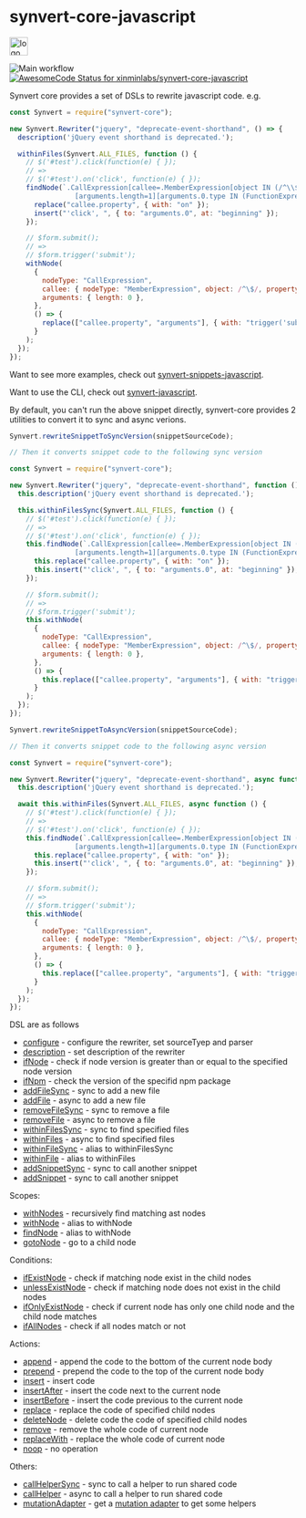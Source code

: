  # synvert-core-javascript

<img src="https://synvert.net/img/logo_96.png" alt="logo" width="32" height="32" />

![Main workflow](https://github.com/xinminlabs/synvert-core-javascript/actions/workflows/main.yml/badge.svg)
[![AwesomeCode Status for xinminlabs/synvert-core-javascript](https://awesomecode.io/projects/24366d99-29b2-407f-a7b8-9773e59f8cd0/status)](https://awesomecode.io/repos/xinminlabs/synvert-core-javascript)

Synvert core provides a set of DSLs to rewrite javascript code. e.g.

```javascript
const Synvert = require("synvert-core");

new Synvert.Rewriter("jquery", "deprecate-event-shorthand", () => {
  description('jQuery event shorthand is deprecated.');

  withinFiles(Synvert.ALL_FILES, function () {
    // $('#test').click(function(e) { });
    // =>
    // $('#test').on('click', function(e) { });
    findNode(`.CallExpression[callee=.MemberExpression[object IN (/^\\$/ /^jQuery/)][property=click]]
                [arguments.length=1][arguments.0.type IN (FunctionExpression ArrowFunctionExpression)]`, () => {
      replace("callee.property", { with: "on" });
      insert("'click', ", { to: "arguments.0", at: "beginning" });
    });

    // $form.submit();
    // =>
    // $form.trigger('submit');
    withNode(
      {
        nodeType: "CallExpression",
        callee: { nodeType: "MemberExpression", object: /^\$/, property: 'submit' },
        arguments: { length: 0 },
      },
      () => {
        replace(["callee.property", "arguments"], { with: "trigger('submit')" });
      }
    );
  });
});
```

Want to see more examples, check out [synvert-snippets-javascript](https://github.com/xinminlabs/synvert-snippets-javascript).

Want to use the CLI, check out [synvert-javascript](https://github.com/xinminlabs/synvert-javascript).

By default, you can't run the above snippet directly, synvert-core provides 2 utilities to convert it to sync and async verions.

```javascript
Synvert.rewriteSnippetToSyncVersion(snippetSourceCode);

// Then it converts snippet code to the following sync version

const Synvert = require("synvert-core");

new Synvert.Rewriter("jquery", "deprecate-event-shorthand", function () {
  this.description('jQuery event shorthand is deprecated.');

  this.withinFilesSync(Synvert.ALL_FILES, function () {
    // $('#test').click(function(e) { });
    // =>
    // $('#test').on('click', function(e) { });
    this.findNode(`.CallExpression[callee=.MemberExpression[object IN (/^\\$/ /^jQuery/)][property=click]]
                [arguments.length=1][arguments.0.type IN (FunctionExpression ArrowFunctionExpression)]`, () => {
      this.replace("callee.property", { with: "on" });
      this.insert("'click', ", { to: "arguments.0", at: "beginning" });
    });

    // $form.submit();
    // =>
    // $form.trigger('submit');
    this.withNode(
      {
        nodeType: "CallExpression",
        callee: { nodeType: "MemberExpression", object: /^\$/, property: 'submit' },
        arguments: { length: 0 },
      },
      () => {
        this.replace(["callee.property", "arguments"], { with: "trigger('submit')" });
      }
    );
  });
});
```

```javascript
Synvert.rewriteSnippetToAsyncVersion(snippetSourceCode);

// Then it converts snippet code to the following async version

const Synvert = require("synvert-core");

new Synvert.Rewriter("jquery", "deprecate-event-shorthand", async function () {
  this.description('jQuery event shorthand is deprecated.');

  await this.withinFiles(Synvert.ALL_FILES, async function () {
    // $('#test').click(function(e) { });
    // =>
    // $('#test').on('click', function(e) { });
    this.findNode(`.CallExpression[callee=.MemberExpression[object IN (/^\\$/ /^jQuery/)][property=click]]
                [arguments.length=1][arguments.0.type IN (FunctionExpression ArrowFunctionExpression)]`, () => {
      this.replace("callee.property", { with: "on" });
      this.insert("'click', ", { to: "arguments.0", at: "beginning" });
    });

    // $form.submit();
    // =>
    // $form.trigger('submit');
    this.withNode(
      {
        nodeType: "CallExpression",
        callee: { nodeType: "MemberExpression", object: /^\$/, property: 'submit' },
        arguments: { length: 0 },
      },
      () => {
        this.replace(["callee.property", "arguments"], { with: "trigger('submit')" });
      }
    );
  });
});
```

DSL are as follows

* [configure](./Rewriter.html#configure) - configure the rewriter, set sourceTyep and parser
* [description](./Rewriter.html#description) - set description of the rewriter
* [ifNode](./Rewriter.html#ifNode) - check if node version is greater than or equal to the specified node version
* [ifNpm](./Rewriter.html#ifNpm) - check the version of the specifid npm package
* [addFileSync](./Rewriter.html#addFileSync) - sync to add a new file
* [addFile](./Rewriter.html#addFile) - async to add a new file
* [removeFileSync](./Rewriter.html#removeFileSync) - sync to remove a file
* [removeFile](./Rewriter.html#removeFile) - async to remove a file
* [withinFilesSync](./Rewriter.html#withinFiles) - sync to find specified files
* [withinFiles](./Rewriter.html#withinFiles) - async to find specified files
* [withinFileSync](./Rewriter.html#withinFile) - alias to withinFilesSync
* [withinFile](./Rewriter.html#withinFile) - alias to withinFiles
* [addSnippetSync](./Rewriter.html#addSnippetSync) - sync to call another snippet
* [addSnippet](./Rewriter.html#addSnippet) - sync to call another snippet

Scopes:

* [withNodes](./Instance.html#withNodes) - recursively find matching ast nodes
* [withNode](./Instance.html#withNode) - alias to withNode
* [findNode](./Instance.html#findNode) - alias to withNode
* [gotoNode](./Instance.html#gotoNode) - go to a child node

Conditions:

* [ifExistNode](./Instance.html#ifExistNode) - check if matching node exist in the child nodes
* [unlessExistNode](./Instance.html#unlessExistNode) - check if matching node does not exist in the child nodes
* [ifOnlyExistNode](./Instance.html#ifOnlyExistNode) - check if current node has only one child node and the child node matches
* [ifAllNodes](./Instance.html#ifAlNodes) - check if all nodes match or not

Actions:

* [append](./Instance.html#append) - append the code to the bottom of the current node body
* [prepend](./Instance.html#prepend) - prepend the code to the top of the current node body
* [insert](./Instance.html#insert) - insert code
* [insertAfter](./Instance.html#insertAfter) - insert the code next to the current node
* [insertBefore](./Instance.html#insertBefore) - insert the code previous to the current node
* [replace](./Instance.html#replace) - replace the code of specified child nodes
* [deleteNode](./Instance#deleteNode) - delete code the code of specified child nodes
* [remove](./Instance.html#remove) - remove the whole code of current node
* [replaceWith](./Instance.html#replaceWith) - replace the whole code of current node
* [noop](./Instance.html#noop) - no operation

Others:

* [callHelperSync](./Instance.html#callHelperSync) - sync to call a helper to run shared code
* [callHelper](./Instance.html#callHelper) - async to call a helper to run shared code
* [mutationAdapter](./Instance.html#mutationAdapter) - get a [mutation adapter](https://github.com/xinminlabs/node-mutation-javascript/blob/main/src/adapter.ts) to get some helpers